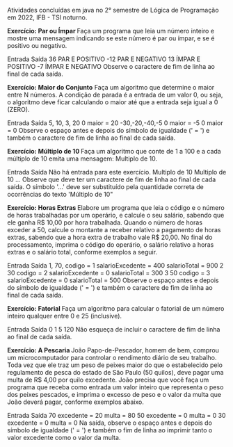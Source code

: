 Atividades concluídas em java no 2° semestre de Lógica de Programação em 2022, IFB - TSI noturno.


<strong> Exercício: Par ou Ímpar </strong>
Faça um programa que leia um número inteiro e mostre uma mensagem indicando se este número é par ou ímpar, e se é positivo ou negativo.

Entrada	Saída
36	PAR E POSITIVO
-12	PAR E NEGATIVO
13	ÍMPAR E POSITIVO
-7	ÍMPAR E NEGATIVO
Observe o caractere de fim de linha ao final de cada saída.

<strong>Exercício: Maior do Conjunto</strong>
Faça um algoritmo que determine o maior entre N números. A condição de parada é a entrada de um valor 0, ou seja, o algoritmo deve ficar calculando o maior até que a entrada seja igual a 0 (ZERO).

Entrada	Saída
5, 10, 3, 20
0	maior = 20
-30,-20,-40,-5
0	maior = -5
0	maior = 0
Observe o espaço antes e depois do símbolo de igualdade (' = ') e também o caractere de fim de linha ao final de cada saída.

<strong> Exercício: Múltiplo de 10 </strong>
Faça um algoritmo que conte de 1 a 100 e a cada múltiplo de 10 emita uma mensagem: Multiplo de 10.

Entrada	Saída
Não há entrada para este exercício.	Multiplo de 10
Multiplo de 10
...
Observe que deve ter um caractere de fim de linha ao final de cada saída. O símbolo '...' deve ser substituído pela quantidade correta de ocorrências do texto 'Múltiplo de 10"

<strong> Exercício: Horas Extras </strong>
Elabore um programa que leia o código e o número de horas trabalhadas por um operário, e calcule o seu salário, sabendo que ele ganha R$ 10,00 por hora trabalhada. Quando o número de horas exceder a 50, calcule o montante a receber relativo a pagamento de horas extras, sabendo que a hora extra de trabalho vale R$ 20,00. No final do processamento, imprima o código do operário, o salário relativo a horas extras e o salário total, conforme exemplos a seguir.

Entrada	Saída
1, 70,	codigo = 1
salarioExcedente = 400
salarioTotal = 900
2
30	codigo = 2
salarioExcedente = 0
salarioTotal = 300
3
50	codigo = 3
salarioExcedente = 0
salarioTotal = 500
Observe o espaço antes e depois do símbolo de igualdade (' = ') e também o caractere de fim de linha ao final de cada saída.

<strong> Exercício: Fatorial </strong>
Faça um algoritmo para calcular o fatorial de um número inteiro qualquer entre 0 e 25 (inclusive).

Entrada	Saída
0	1
5	120
Não esqueça de incluir o caractere de fim de linha ao final de cada saída.

<strong> Exercício: A Pescaria </strong>
João Papo-de-Pescador, homem de bem, comprou um microcomputador para controlar o rendimento diário de seu trabalho. Toda vez que ele traz um peso de peixes maior do que o estabelecido pelo regulamento de pesca do estado de São Paulo (50 quilos), deve pagar uma multa de R$ 4,00 por quilo excedente. João precisa que você faça um programa que receba como entrada um valor inteiro que representa o peso dos peixes pescados, e imprima o excesso de peso e o valor da multa que João deverá pagar, conforme exemplos abaixo.

Entrada	Saída
70	excedente = 20
multa = 80
50	excedente = 0
multa = 0
30	excedente = 0
multa = 0
Na saída, observe o espaço antes e depois do símbolo de igualdade (' = ') e também o fim de linha ao imprimir tanto o valor excedente como o valor da multa.
